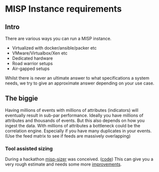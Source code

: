 # MISP Instance requirements

<!-- toc -->

## Intro

There are various ways you can run a MISP instance.

- Virtualized with docker/ansible/packer etc
- VMware/Virtualbox/Xen etc
- Dedicated hardware
- Road warrior setups
- Air-gapped setups

Whilst there is never an ultimate answer to what specifications a system needs, we try to give an approximate answer depending on your use case.

## The biggie

Having millions of events with millions of attributes (indicators) will eventually result in sub-par performance.
Ideally you have millions of attributes and thousands of events. But this also depends on how you ingest the data.
With millions of attributes a bottleneck could be the correlation engine.
Especially if you have many duplicates in your events. (Use the feed matrix to see if feeds are massively overlapping)

### Tool assisted sizing

During a hackathon [misp-sizer](https://www.misp-project.org/MISP-sizer/) was conceived. ([code](https://github.com/MISP/MISP-sizer))
This can give you a very rough estimate and needs some more [improvements](https://github.com/MISP/MISP-sizer/issues).

